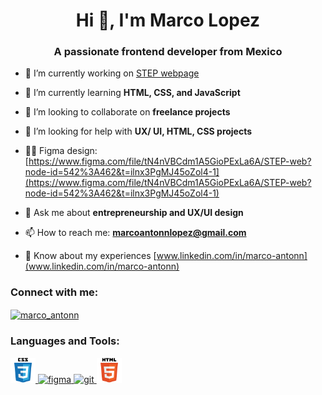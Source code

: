 <h1 align="center">Hi 👋, I'm Marco Lopez</h1>
<h3 align="center">A passionate frontend developer from Mexico</h3>

- 🔭 I’m currently working on [STEP webpage](https://github.com/MarcoAntonn/STEP-webpage.git)

- 🌱 I’m currently learning **HTML, CSS, and JavaScript**

- 👯 I’m looking to collaborate on **freelance projects**

- 🤝 I’m looking for help with **UX/ UI, HTML, CSS projects**

- 👨‍💻 Figma design: [https://www.figma.com/file/tN4nVBCdm1A5GioPExLa6A/STEP-web?node-id=542%3A462&t=ilnx3PgMJ45oZol4-1](https://www.figma.com/file/tN4nVBCdm1A5GioPExLa6A/STEP-web?node-id=542%3A462&t=ilnx3PgMJ45oZol4-1)

- 💬 Ask me about **entrepreneurship and UX/UI design**

- 📫 How to reach me: **marcoantonnlopez@gmail.com**

- 📄 Know about my experiences [www.linkedin.com/in/marco-antonn](www.linkedin.com/in/marco-antonn)

<h3 align="left">Connect with me:</h3>
<p align="left">
<a href="https://instagram.com/marco_antonn" target="blank"><img align="center" src="https://raw.githubusercontent.com/rahuldkjain/github-profile-readme-generator/master/src/images/icons/Social/instagram.svg" alt="marco_antonn" height="30" width="40" /></a>
</p>

<h3 align="left">Languages and Tools:</h3>
<p align="left"> <a href="https://www.w3schools.com/css/" target="_blank" rel="noreferrer"> <img src="https://raw.githubusercontent.com/devicons/devicon/master/icons/css3/css3-original-wordmark.svg" alt="css3" width="40" height="40"/> </a> <a href="https://www.figma.com/" target="_blank" rel="noreferrer"> <img src="https://www.vectorlogo.zone/logos/figma/figma-icon.svg" alt="figma" width="40" height="40"/> </a> <a href="https://git-scm.com/" target="_blank" rel="noreferrer"> <img src="https://www.vectorlogo.zone/logos/git-scm/git-scm-icon.svg" alt="git" width="40" height="40"/> </a> <a href="https://www.w3.org/html/" target="_blank" rel="noreferrer"> <img src="https://raw.githubusercontent.com/devicons/devicon/master/icons/html5/html5-original-wordmark.svg" alt="html5" width="40" height="40"/> </a> </p>

